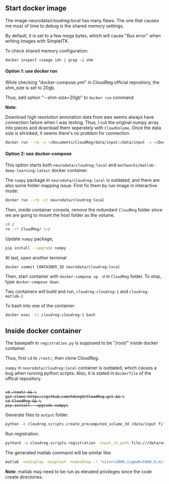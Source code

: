 ## Start docker image
The image neurodata/cloudreg:local has many flaws. The one that causes me most of time to debug is the shared memory settings.

By default, it is set to a few mega bytes, which will cause "Bus error" when writing images with SimpleITK.

To check shared memory configuration:

```
docker inspect <image id> | grep -i shm
```


#### Option 1: use docker run
While checking "docker-compose.yml" in CloudReg official repository, the shm_size is set to 20gb.

Thus, add option "--shm-size=20gb" to `docker run` command

**Note**: 

Download high resolution annotation data from aws seems always have connection failure when I was testing. Thus, I cut the original numpy array into pieces and download them seperately with `CloudVolume`. Once the data size is shrinked, it seems there's no problem for connection.

```bash
docker run --rm -v ~/Documents/CloudReg/data/input:/data/input -v ~/Documents/CloudReg/data/output:/data/output -v ~/Documents/CloudReg:/root/CloudReg --shm-size=20gb -ti neurodata/cloudreg:local
```

#### Option 2: use docker-compose

This option starts both `neurodata/cloudreg:local` and `mathworks/matlab-deep-learning:latest` docker container.

The `numpy` package in `neurodata/cloudreg:local` is outdated, and there are also some folder mapping issue. First fix them by run image in interactive mode:

```bash
docker run --rm -it neurodata/cloudreg:local
```

Then, inside container console, remove the redundant `CloudReg` folder since we are going to mount the host folder as the volume.

```bash
cd /
rm -rf CloudReg/ \~/
```

Update `numpy` package,

```bash
pip install --upgrade numpy
```

At last, open another terminal
```bash
docker commit CONTAINER_ID neurodata/cloudreg:local
```

Then, start container with `docker-compose up -d` in `CloudReg` folder. To stop, type `docker-compose down`.

Two containers will build and run, `cloudreg-cloudreg-1` and `cloudreg-matlab-1`

To bash into one of the container:

```bash
docker exec -it cloudreg-cloudreg-1 bash
```


## Inside docker container
The basepath in `registration.py` is supposed to be "/root/" inside docker container.

Thus, first `cd` to `/root/`, then clone CloudReg.

`numpy` in `neurodata/cloudreg:local` container is outdated, which causes a bug when running python scripts. Also, it is stated in `Dockerfile` of the offical repository.


<pre><code>
<del>cd /root/ && \</del>
<del>git clone https://github.com/hding9/CloudReg.git && \</del>
<del>cd CloudReg && \</del>
<del>pip install --upgrade numpy\</del>
</pre></code>

Generate files to `output` folder.

```bash
python -m cloudreg.scripts.create_precomputed_volume_3d /data/input file:///data/output
```

Run registration.
```bash
python3 -m cloudreg.scripts.registration -input_s3_path file:///data/output  --output_s3_path file:///data/output  -log_s3_path file:///data/output -orientation SLA
```

The generated matlab command will be similar like:

```bash
matlab -nodisplay -nosplash -nodesktop -r "niter=3000;sigmaR=5000.0;missing_data_correction=1;grid_correction=0;bias_correction=1;base_path='/root/';target_name='/root//autofluorescence_data.tif';registration_prefix='/root//data_output_registration/';atlas_prefix='/root//CloudReg/cloudreg/registration/atlases/';dxJ0=[9.999999776482582, 9.999999776482582, 9.999999776482582];fixed_scale=[1.0, 1.0, 1.0];initial_affine=[0.0, -1.0, 0.0, 0.0; 0.0, 0.0, -1.0, 0.0; -1.0, 0.0, 0.0, 0.0; 0.0, 0.0, 0.0, 1.0];parcellation_voxel_size=[10.0, 10.0, 10.0];parcellation_image_size=[1320, 800, 1140];tic;run('~/CloudReg/cloudreg/registration/map_nonuniform_multiscale_v02_mouse_gauss_newton.m');toc;exit;"
```

**Note**: matlab may need to be run as elevated privileges since the code create directories.
